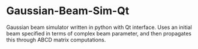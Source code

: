# Gaussian-Beam-Sim-Qt
Gaussian beam simulator written in python with Qt interface. Uses an initial beam specified in terms of complex beam parameter, and then propagates this through ABCD matrix computations.
